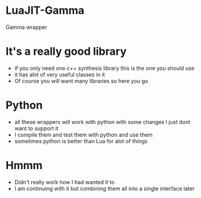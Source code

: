 # LuaJIT-Gamma
Gamma wrapper

# It's a really good library
* if you only need one c++ synthesis library this is the one you should use
* it has alot of very useful classes in it
* Of course you will want many libraries so here you go

# Python
* all these wrappers will work with python with some changes I just dont want to support it
* I compile them and test them with python and use them 
* sometimes python is better than Lua for alot of things



# Hmmm
* Didn't really work how I had wanted it to
* I am continuing with it but combining them all into a single interface later
